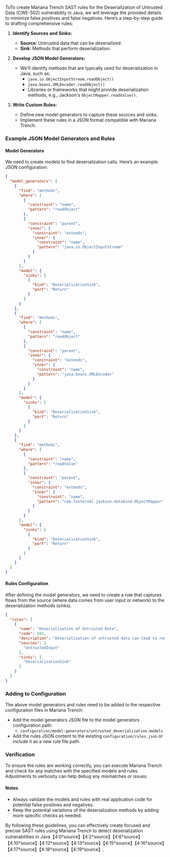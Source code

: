 ToTo create Mariana Trench SAST rules for the Deserialization of Untrusted Data (CWE-502) vulnerability in Java, we will leverage the provided details to minimize false positives and false negatives. Here’s a step-by-step guide to drafting comprehensive rules:

1. **Identify Sources and Sinks:**
   - **Source**: Untrusted data that can be deserialized.
   - **Sink**: Methods that perform deserialization.

2. **Develop JSON Model Generators:**
   - We'll identify methods that are typically used for deserialization in Java, such as:
     - `java.io.ObjectInputStream.readObject()`
     - `java.beans.XMLDecoder.readObject()`
     - Libraries or frameworks that might provide deserialization methods, e.g., Jackson's `ObjectMapper.readValue()`.

3. **Write Custom Rules:**
   - Define new model generators to capture these sources and sinks.
   - Implement these rules in a JSON format compatible with Mariana Trench.

### Example JSON Model Generators and Rules

#### Model Generators

We need to create models to find deserialization calls. Here’s an example JSON configuration:
```json
{
  "model_generators": [
    {
      "find": "methods",
      "where": [
        {
          "constraint": "name",
          "pattern": "readObject"
        },
        {
          "constraint": "parent",
          "inner": {
            "constraint": "extends",
            "inner": {
              "constraint": "name",
              "pattern": "java.io.ObjectInputStream"
            }
          }
        }
      ],
      "model": {
        "sinks": [
          {
            "kind": "DeserializationSink",
            "port": "Return"
          }
        ]
      }
    },
    {
      "find": "methods",
      "where": [
        {
          "constraint": "name",
          "pattern": "readObject"
        },
        {
          "constraint": "parent",
          "inner": {
            "constraint": "extends",
            "inner": {
              "constraint": "name",
              "pattern": "java.beans.XMLDecoder"
            }
          }
        }
      ],
      "model": {
        "sinks": [
          {
            "kind": "DeserializationSink",
            "port": "Return"
          }
        ]
      }
    },
    {
      "find": "methods",
      "where": [
        {
          "constraint": "name",
          "pattern": "readValue"
        },
        {
          "constraint": "parent",
          "inner": {
            "constraint": "extends",
            "inner": {
              "constraint": "name",
              "pattern": "com.fasterxml.jackson.databind.ObjectMapper"
            }
          }
        }
      ],
      "model": {
        "sinks": [
          {
            "kind": "DeserializationSink",
            "port": "Return"
          }
        ]
      }
    }
  ]
}
```

#### Rules Configuration

After defining the model generators, we need to create a rule that captures flows from the source (where data comes from user input or network) to the deserialization methods (sinks).

```json
{
  "rules": [
    {
      "name": "Deserialization of Untrusted Data",
      "code": 502,
      "description": "Deserialization of untrusted data can lead to remote code execution or data tampering. This rule tracks untrusted sources to deserialization sinks.",
      "sources": [
        "UntrustedInput"
      ],
      "sinks": [
        "DeserializationSink"
      ]
    }
  ]
}
```

### Adding to Configuration
The above model generators and rules need to be added to the respective configuration files in Mariana Trench:
- Add the model generators JSON file to the model generators configuration path:
  - `configuration/model-generators/untrusted_deserialization.models`
- Add the rules JSON content to the existing `configuration/rules.json` or include it as a new rule file path.

### Verification
To ensure the rules are working correctly, you can execute Mariana Trench and check for any matches with the specified models and rules. Adjustments to verbosity can help debug any mismatches or issues.

#### Notes
- Always validate the models and rules with real application code for potential false positives and negatives.
- Keep the potential variations of the deserialization methods by adding more specific checks as needed.

By following these guidelines, you can effectively create focused and precise SAST rules using Mariana Trench to detect deserialization vulnerabilities in Java【4:0†source】【4:2†source】【4:6†source】【4:10†source】【4:12†source】【4:13†source】【4:15†source】【4:16†source】【4:17†source】【4:18†source】【4:19†source】.